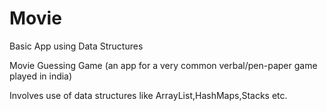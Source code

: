 # Movie
Basic App using Data Structures

Movie Guessing Game (an app for a very common verbal/pen-paper game played in india)

Involves use of data structures like ArrayList,HashMaps,Stacks etc.
